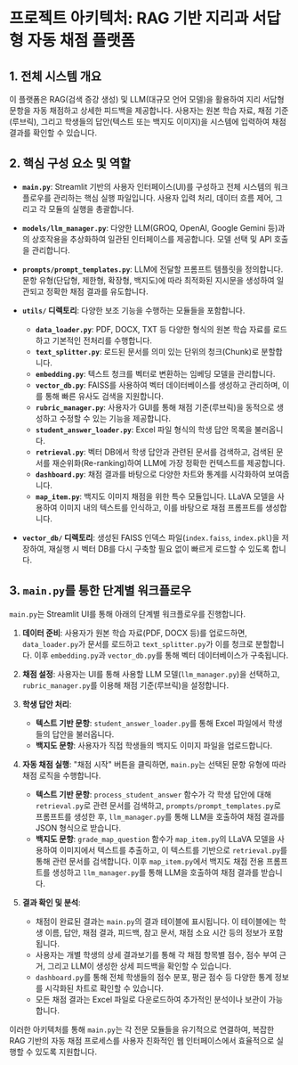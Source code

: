 # 프로젝트 아키텍처: RAG 기반 지리과 서답형 자동 채점 플랫폼

## 1. 전체 시스템 개요
이 플랫폼은 RAG(검색 증강 생성) 및 LLM(대규모 언어 모델)을 활용하여 지리 서답형 문항을 자동 채점하고 상세한 피드백을 제공합니다. 사용자는 원본 학습 자료, 채점 기준(루브릭), 그리고 학생들의 답안(텍스트 또는 백지도 이미지)을 시스템에 입력하여 채점 결과를 확인할 수 있습니다.

## 2. 핵심 구성 요소 및 역할

*   **`main.py`**: Streamlit 기반의 사용자 인터페이스(UI)를 구성하고 전체 시스템의 워크플로우를 관리하는 핵심 실행 파일입니다. 사용자 입력 처리, 데이터 흐름 제어, 그리고 각 모듈의 실행을 총괄합니다.

*   **`models/llm_manager.py`**: 다양한 LLM(GROQ, OpenAI, Google Gemini 등)과의 상호작용을 추상화하여 일관된 인터페이스를 제공합니다. 모델 선택 및 API 호출을 관리합니다.

*   **`prompts/prompt_templates.py`**: LLM에 전달할 프롬프트 템플릿을 정의합니다. 문항 유형(단답형, 제한형, 확장형, 백지도)에 따라 최적화된 지시문을 생성하여 일관되고 정확한 채점 결과를 유도합니다.

*   **`utils/` 디렉토리**: 다양한 보조 기능을 수행하는 모듈들을 포함합니다.
    *   **`data_loader.py`**: PDF, DOCX, TXT 등 다양한 형식의 원본 학습 자료를 로드하고 기본적인 전처리를 수행합니다.
    *   **`text_splitter.py`**: 로드된 문서를 의미 있는 단위의 청크(Chunk)로 분할합니다.
    *   **`embedding.py`**: 텍스트 청크를 벡터로 변환하는 임베딩 모델을 관리합니다.
    *   **`vector_db.py`**: FAISS를 사용하여 벡터 데이터베이스를 생성하고 관리하며, 이를 통해 빠른 유사도 검색을 지원합니다.
    *   **`rubric_manager.py`**: 사용자가 GUI를 통해 채점 기준(루브릭)을 동적으로 생성하고 수정할 수 있는 기능을 제공합니다.
    *   **`student_answer_loader.py`**: Excel 파일 형식의 학생 답안 목록을 불러옵니다.
    *   **`retrieval.py`**: 벡터 DB에서 학생 답안과 관련된 문서를 검색하고, 검색된 문서를 재순위화(Re-ranking)하여 LLM에 가장 정확한 컨텍스트를 제공합니다.
    *   **`dashboard.py`**: 채점 결과를 바탕으로 다양한 차트와 통계를 시각화하여 보여줍니다.
    *   **`map_item.py`**: 백지도 이미지 채점을 위한 특수 모듈입니다. LLaVA 모델을 사용하여 이미지 내의 텍스트를 인식하고, 이를 바탕으로 채점 프롬프트를 생성합니다.

*   **`vector_db/` 디렉토리**: 생성된 FAISS 인덱스 파일(`index.faiss`, `index.pkl`)을 저장하여, 재실행 시 벡터 DB를 다시 구축할 필요 없이 빠르게 로드할 수 있도록 합니다.

## 3. `main.py`를 통한 단계별 워크플로우

`main.py`는 Streamlit UI를 통해 아래의 단계별 워크플로우를 진행합니다.

1.  **데이터 준비**: 사용자가 원본 학습 자료(PDF, DOCX 등)를 업로드하면, `data_loader.py`가 문서를 로드하고 `text_splitter.py`가 이를 청크로 분할합니다. 이후 `embedding.py`과 `vector_db.py`를 통해 벡터 데이터베이스가 구축됩니다.

2.  **채점 설정**: 사용자는 UI를 통해 사용할 LLM 모델(`llm_manager.py`)을 선택하고, `rubric_manager.py`를 이용해 채점 기준(루브릭)을 설정합니다.

3.  **학생 답안 처리**:
    *   **텍스트 기반 문항**: `student_answer_loader.py`를 통해 Excel 파일에서 학생들의 답안을 불러옵니다.
    *   **백지도 문항**: 사용자가 직접 학생들의 백지도 이미지 파일을 업로드합니다.

4.  **자동 채점 실행**: "채점 시작" 버튼을 클릭하면, `main.py`는 선택된 문항 유형에 따라 채점 로직을 수행합니다.
    *   **텍스트 기반 문항**: `process_student_answer` 함수가 각 학생 답안에 대해 `retrieval.py`로 관련 문서를 검색하고, `prompts/prompt_templates.py`로 프롬프트를 생성한 후, `llm_manager.py`를 통해 LLM을 호출하여 채점 결과를 JSON 형식으로 받습니다.
    *   **백지도 문항**: `grade_map_question` 함수가 `map_item.py`의 LLaVA 모델을 사용하여 이미지에서 텍스트를 추출하고, 이 텍스트를 기반으로 `retrieval.py`를 통해 관련 문서를 검색합니다. 이후 `map_item.py`에서 백지도 채점 전용 프롬프트를 생성하고 `llm_manager.py`를 통해 LLM을 호출하여 채점 결과를 받습니다.

5.  **결과 확인 및 분석**:
    *   채점이 완료된 결과는 `main.py`의 결과 테이블에 표시됩니다. 이 테이블에는 학생 이름, 답안, 채점 결과, 피드백, 참고 문서, 채점 소요 시간 등의 정보가 포함됩니다.
    *   사용자는 개별 학생의 상세 결과보기를 통해 각 채점 항목별 점수, 점수 부여 근거, 그리고 LLM이 생성한 상세 피드백을 확인할 수 있습니다.
    *   `dashboard.py`를 통해 전체 학생들의 점수 분포, 평균 점수 등 다양한 통계 정보를 시각화된 차트로 확인할 수 있습니다.
    *   모든 채점 결과는 Excel 파일로 다운로드하여 추가적인 분석이나 보관이 가능합니다.

이러한 아키텍처를 통해 `main.py`는 각 전문 모듈들을 유기적으로 연결하여, 복잡한 RAG 기반의 자동 채점 프로세스를 사용자 친화적인 웹 인터페이스에서 효율적으로 실행할 수 있도록 지원합니다.